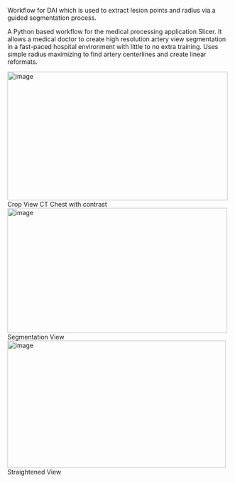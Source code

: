 Workflow for DAI which is used to extract lesion points and radius via a guided segmentation process.

A Python based workflow for the medical processing application Slicer. It allows a medical doctor to create high resolution artery view segmentation in a fast-paced hospital environment with little to no extra training. Uses simple radius maximizing to find artery centerlines and create linear reformats.

 
<img width="496" height="290" alt="image" src="https://github.com/user-attachments/assets/06bf6d28-6755-4b36-92ef-0b20888aacd9" />
Crop View CT Chest with contrast
<img width="495" height="282" alt="image" src="https://github.com/user-attachments/assets/4d0abc6b-ccbf-42b8-99e2-7561e0e1ee8d" />
Segmentation View
<img width="492" height="287" alt="image" src="https://github.com/user-attachments/assets/488b7843-e2b0-4ebb-9929-e7eb767aaa11" />
Straightened View
